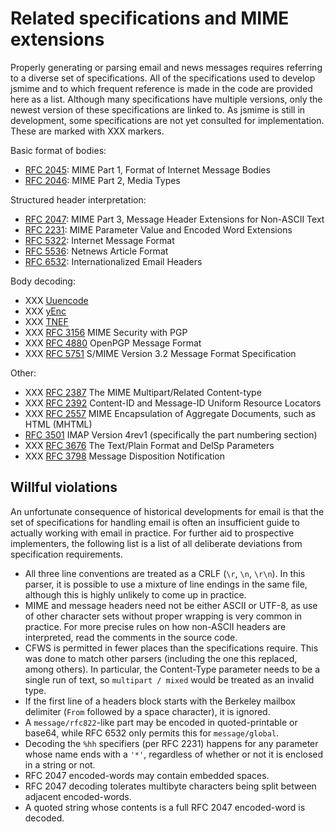 Related specifications and MIME extensions
==========================================

Properly generating or parsing email and news messages requires referring to a
diverse set of specifications. All of the specifications used to develop jsmime
and to which frequent reference is made in the code are provided here as a list.
Although many specifications have multiple versions, only the newest version of
these specifications are linked to. As jsmime is still in development, some
specifications are not yet consulted for implementation. These are marked with
XXX markers.

Basic format of bodies:

* [RFC 2045](http://tools.ietf.org/html/rfc2045):
  MIME Part 1, Format of Internet Message Bodies
* [RFC 2046](http://tools.ietf.org/html/rfc2046):
  MIME Part 2, Media Types

Structured header interpretation:

* [RFC 2047](http://tools.ietf.org/html/rfc2047):
  MIME Part 3, Message Header Extensions for Non-ASCII Text
* [RFC 2231](http://tools.ietf.org/html/rfc2231):
  MIME Parameter Value and Encoded Word Extensions
* [RFC 5322](http://tools.ietf.org/html/rfc5322):
  Internet Message Format
* [RFC 5536](http://tools.ietf.org/html/rfc5536):
  Netnews Article Format
* [RFC 6532](http://tools.ietf.org/html/rfc6532):
  Internationalized Email Headers

Body decoding:
* XXX [Uuencode](http://pubs.opengroup.org/onlinepubs/7908799/xcu/uuencode.html)
* XXX [yEnc](http://www.yenc.org/yenc-draft.1.3.txt)
* XXX [TNEF](http://msdn.microsoft.com/en-us/library/cc425498%28v=exchg.80%29.aspx)
* XXX [RFC 3156](http://tools.ietf.org/html/rfc3156)
  MIME Security with PGP
* XXX [RFC 4880](http://tools.ietf.org/html/rfc4880)
  OpenPGP Message Format
* XXX [RFC 5751](http://tools.ietf.org/html/rfc5751)
  S/MIME Version 3.2 Message Format Specification

Other:
* XXX [RFC 2387](http://tools.ietf.org/html/rfc2387)
  The MIME Multipart/Related Content-type
* XXX [RFC 2392](http://tools.ietf.org/html/rfc2392)
  Content-ID and Message-ID Uniform Resource Locators
* XXX [RFC 2557](http://tools.ietf.org/html/rfc2557)
  MIME Encapsulation of Aggregate Documents, such as HTML (MHTML)
* [RFC 3501](http://tools.ietf.org/html/rfc3501)
  IMAP Version 4rev1 (specifically the part numbering section)
* XXX [RFC 3676](http://tools.ietf.org/html/rfc3676)
  The Text/Plain Format and DelSp Parameters
* XXX [RFC 3798](http://tools.ietf.org/html/rfc3978)
  Message Disposition Notification


Willful violations
------------------

An unfortunate consequence of historical developments for email is that the set
of specifications for handling email is often an insufficient guide to actually
working with email in practice. For further aid to prospective implementers, the
following list is a list of all deliberate deviations from specification
requirements.

* All three line conventions are treated as a CRLF (`\r`, `\n`, `\r\n`). In this
  parser, it is possible to use a mixture of line endings in the same file,
  although this is highly unlikely to come up in practice.
* MIME and message headers need not be either ASCII or UTF-8, as use of other
  character sets without proper wrapping is very common in practice. For more
  precise rules on how non-ASCII headers are interpreted, read the comments in
  the source code.
* CFWS is permitted in fewer places than the specifications require. This was
  done to match other parsers (including the one this replaced, among others).
  In particular, the Content-Type parameter needs to be a single run of text, so
  `multipart / mixed` would be treated as an invalid type.
* If the first line of a headers block starts with the Berkeley mailbox
  delimiter (`From` followed by a space character), it is ignored.
* A `message/rfc822`-like part may be encoded in quoted-printable or base64,
  while RFC 6532 only permits this for `message/global`.
* Decoding the `%hh` specifiers (per RFC 2231) happens for any parameter whose
  name ends with a `'*'`, regardless of whether or not it is enclosed in a
  string or not.
* RFC 2047 encoded-words may contain embedded spaces.
* RFC 2047 decoding tolerates multibyte characters being split between adjacent
  encoded-words.
* A quoted string whose contents is a full RFC 2047 encoded-word is decoded.
